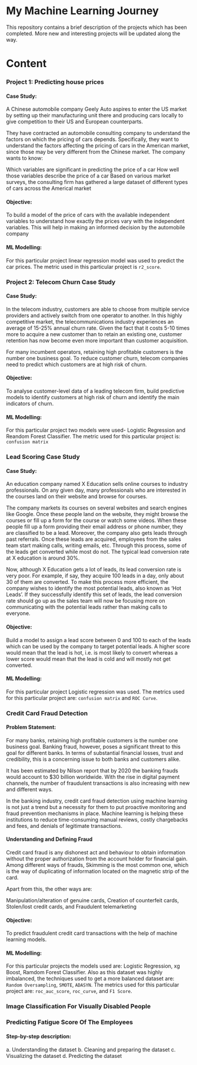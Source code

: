 # My Machine Learning Journey
This repository contains a brief description of the projects which has been completed. More new and interesting projects will be updated along the way. 

# Content

### Project 1: Predicting house prices

#### Case Study:

A Chinese automobile company Geely Auto aspires to enter the US market by setting up their manufacturing unit there and producing cars locally to give competition to their US and European counterparts.

They have contracted an automobile consulting company to understand the factors on which the pricing of cars depends. Specifically, they want to understand the factors affecting the pricing of cars in the American market, since those may be very different from the Chinese market. The company wants to know:

Which variables are significant in predicting the price of a car How well those variables describe the price of a car Based on various market surveys, the consulting firm has gathered a large dataset of different types of cars across the Americal market

#### Objective:

To build a model of the price of cars with the available independent variables to understand how exactly the prices vary with the independent variables. This will help in making an informed decision by the automobile company

#### ML Modelling:

For this particular project linear regression model was used to predict the car prices. The metric used in this particular project is `r2_score`.

### Project 2: Telecom Churn Case Study

#### Case Study:

In the telecom industry, customers are able to choose from multiple service providers and actively switch from one operator to another. In this highly competitive market, the telecommunications industry experiences an average of 15-25% annual churn rate. Given the fact that it costs 5-10 times more to acquire a new customer than to retain an existing one, customer retention has now become even more important than customer acquisition.

For many incumbent operators, retaining high profitable customers is the number one business goal. To reduce customer churn, telecom companies need to predict which customers are at high risk of churn.

#### Objective:

To analyse customer-level data of a leading telecom firm, build predictive models to identify customers at high risk of churn and identify the main indicators of churn.

#### ML Modelling:

For this particular project two models were used- Logistic Regression and Reandom Forest Classifier. The metric used for this particular project is: `confusion matrix`  

### Lead Scoring Case Study

#### Case Study:
An education company named X Education sells online courses to industry professionals. On any given day, many professionals who are interested in the courses land on their website and browse for courses.

The company markets its courses on several websites and search engines like Google. Once these people land on the website, they might browse the courses or fill up a form for the course or watch some videos. When these people fill up a form providing their email address or phone number, they are classified to be a lead. Moreover, the company also gets leads through past referrals. Once these leads are acquired, employees from the sales team start making calls, writing emails, etc. Through this process, some of the leads get converted while most do not. The typical lead conversion rate at X education is around 30%.

Now, although X Education gets a lot of leads, its lead conversion rate is very poor. For example, if say, they acquire 100 leads in a day, only about 30 of them are converted. To make this process more efficient, the company wishes to identify the most potential leads, also known as ‘Hot Leads’. If they successfully identify this set of leads, the lead conversion rate should go up as the sales team will now be focusing more on communicating with the potential leads rather than making calls to everyone.

#### Objective:
Build a model to assign a lead score between 0 and 100 to each of the leads which can be used by the company to target potential leads. A higher score would mean that the lead is hot, i.e. is most likely to convert whereas a lower score would mean that the lead is cold and will mostly not get converted.

#### ML Modelling:

For this particular project Logistic regression was used. The metrics used for this particular project are: `confusion matrix` and `ROC Curve`.

### Credit Card Fraud Detection

#### Problem Statement:
For many banks, retaining high profitable customers is the number one business goal. Banking fraud, however, poses a significant threat to this goal for different banks. In terms of substantial financial losses, trust and credibility, this is a concerning issue to both banks and customers alike.

It has been estimated by Nilson report that by 2020 the banking frauds would account to $30 billion worldwide. With the rise in digital payment channels, the number of fraudulent transactions is also increasing with new and different ways.

In the banking industry, credit card fraud detection using machine learning is not just a trend but a necessity for them to put proactive monitoring and fraud prevention mechanisms in place. Machine learning is helping these institutions to reduce time-consuming manual reviews, costly chargebacks and fees, and denials of legitimate transactions.

#### Understanding and Defining Fraud
Credit card fraud is any dishonest act and behaviour to obtain information without the proper authorization from the account holder for financial gain. Among different ways of frauds, Skimming is the most common one, which is the way of duplicating of information located on the magnetic strip of the card.

Apart from this, the other ways are:

Manipulation/alteration of genuine cards, Creation of counterfeit cards, Stolen/lost credit cards, and Fraudulent telemarketing

#### Objective:
To predict fraudulent credit card transactions with the help of machine learning models.

#### ML Modelling:

For this particular projects the models used are: Logistic Regression, xg Boost, Ramdom Forest Classifier. Also as this dataset was highly imbalanced, the techniques used to get a more balanced dataset are: `Random Oversampling`, `SMOTE`, `ADASYN`. The metrics used for this particular project are: `roc_auc_score`, `roc_curve`, and `F1 Score`.

### Image Classification For Visually Disabled People

<Will be uploaded soon>
  
### Predicting Fatigue Score Of The Employees

<Will be uploaded soon>
  
#### Step-by-step description:

a. Understanding the dataset
b. Cleaning and preparing the dataset
c. Visualizing the dataset
d. Predicting the dataset
